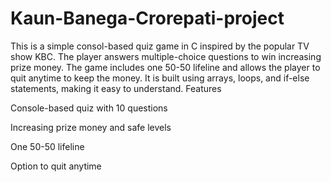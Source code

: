 # Kaun-Banega-Crorepati-project
This is a simple consol-based quiz game in C inspired by the popular TV show KBC. The player answers multiple-choice questions to win increasing prize money. The game includes one 50-50 lifeline and allows the player to quit anytime to keep the money.  It is built using arrays, loops, and if-else statements, making it easy to understand.
Features

Console-based quiz with 10 questions

Increasing prize money and safe levels

One 50-50 lifeline

Option to quit anytime
